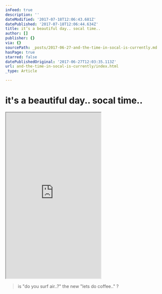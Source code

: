 ```yaml
---
inFeed: true
description: ''
dateModified: '2017-07-18T12:06:43.681Z'
datePublished: '2017-07-18T12:06:44.634Z'
title: it’s a beautiful day.. socal time..
author: []
publisher: {}
via: {}
sourcePath: _posts/2017-06-27-and-the-time-in-socal-is-currently.md
hasPage: true
starred: false
datePublishedOriginal: '2017-06-27T12:03:35.113Z'
url: and-the-time-in-socal-is-currently/index.html
_type: Article

---
```

# it's a beautiful day.. socal time..

<iframe src="https://the-grid.github.io/ed-userhtml/?g=eJydVsFy2zYQPUtfgWEmjT1jUCITJS1luZMeckpPPeWUAcEVhRoEWACSbHXy71kApGXSspxkPGMCu3iLfW-xgK6tu5dwM03XUrSUa-WYUGDI_1NC6B7KW-FoC8a2wJ3YQUGy-Xy-9M5GH57x6NP2E8bppNSmAlOQeXtHrJaiIq8458vpN_SNcio2eoeZBSvGuiIEg47WpMM1SGMy6Wk4w5Rda9MUxGjHHHy5yH6fV1BfLv0qz-fcEkICtfNRznqR0yjdK8zU4AS_JeO3Pt29qNymIG_nqAhiNiDqjcP5Isz7EB23ATXhhFaoZPreLqdPWdNQ6YK0BiyYHdC3lS_AkfcIP9DjJDgUoJdkhNYvbnwC9RKk1T3AgGT-IHWKjDTsufv5mnGgO2FFKaRw9wXZiKoC1TM8uySwOx_krPdxxqzE47114GnqFinjQMLahVFQkpDYDNSwSmxt6Il47MK_llWVUHU0R9PwrHjL8LiQ6VEer4tPtjZ6q6qCbI282DjX2mI22-_3aVkKVqZcNzOruWCymXEmxVqyOm1VfUnm-Kc0NdACc5j7gQpVwV1B8liDsfZnO-EHmu2lVjvnHDINK1tmQLmQasyVSl1rn_DzJcqyRejBWKY_YkN2mmf5sD_7-c9JXNGDqNV_Jv23fSpxryp1wknwqa6xjqhv3LHUEptiwrXUeH--ynie54vlOT7xCjmeuomJkfzQwZ2jWPAacRyVArPs9luzRkg81JS1rQRq762D5or8JYW6_Zvxf8L8k_biRoAVB2zdHJpHB6N9VulSO6exiNmHn83u2BAk7xpgkDAzqLG3YqZA-0L1ebHCEwjvHCFjEb0t7FkB14bFpJVW0EF9szuofhEd36gh9n2Wvcs_vIxl4f38pY1TLjWPjE9dpP76CaXonppQiIerBQNcz7rfCtelITP8VGJHuGTWrpLhs5YQHOkt31jHjFslbiNsGlZ-FtalTte1hIs3QYc3l8vkBjcYR8MXLthHHn-VdXb0YFur3qVYA8kNJom2DjhD5NMY_kAeQ4wcsdl8nAcsLmpvIufrWfss0N8nA9zDsBv0n0fAUJFIX6wNEiDW8FXy-NI4gHAok-UbAeVW1akCNws4ildRDY5GJN3lf0qm6i2rYQXqNycaOGDpVx8bMIKz1_mnz9p-_ahqkGCT-HasksX8ddK9GqskW8wTEqLFl2iV4NwCaxBhkVrc6UjpOyG7Pps" height="525" style=""></iframe>

> is "do you surf air..?" the new "lets do coffee.." ?